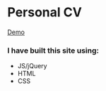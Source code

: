 # Personal CV

[Demo](https://zhannapopenko.github.io/)

### I have built this site using:
- JS/jQuery
- HTML
- CSS